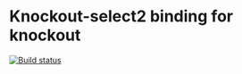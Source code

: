 # Knockout-select2 binding for knockout

[![Build status](https://travis-ci.org/shaftware/string-format-enhanced.png)](https://travis-ci.org/shaftware/string-format-enhanced)
